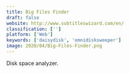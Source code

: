 ```yaml
---
title: Big Files Finder
draft: false 
website: http://www.subtitleswizard.com/en/
classification: ['']
platform: ['Web']
keywords: ['daisydisk', 'omnidisksweeper']
image: 2020/04/Big-Files-Finder.png
---
```

Disk space analyzer.